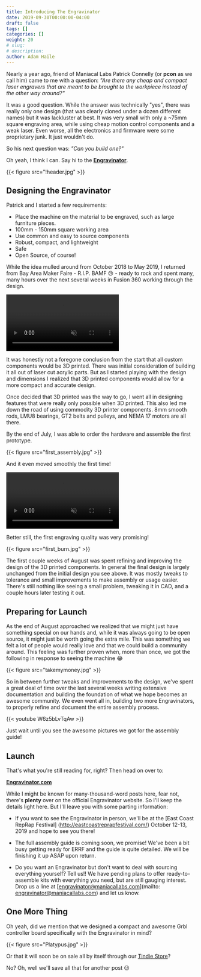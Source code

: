 ```yaml
---
title: Introducing The Engravinator
date: 2019-09-30T00:00:00-04:00
draft: false
tags: []
categories: []
weight: 20
# slug:
# description:
author: Adam Haile
---
```


Nearly a year ago, friend of Maniacal Labs Patrick Connelly (or **pcon** as we call him) came to me with a question: *"Are there any cheap and compact laser engravers that are meant to be brought to the workpiece instead of the other way around?"*

It was a good question. While the answer was technically "yes", there was really only one design (that was clearly cloned under a dozen different names) but it was lackluster at best. It was very small with only a ~75mm square engraving area, while using cheap motion control components and a weak laser. Even worse, all the electronics and firmware were some proprietary junk. It just wouldn't do.

So his next question was: *"Can you build one?"*

Oh yeah, I think I can. Say hi to the **[Engravinator](https://engravinator.com)**.

{{< figure src="!header.jpg" >}}

## Designing the Engravinator

Patrick and I started a few requirements:

- Place the machine on the material to be engraved, such as large furniture pieces.
- 100mm - 150mm square working area
- Use common and easy to source components
- Robust, compact, and lightweight
- Safe
- Open Source, of course!

While the idea mulled around from October 2018 to May 2019, I returned from Bay Area Maker Faire - R.I.P. BAMF 😢 - ready to rock and spent many, many hours over the next several weeks in Fusion 360 working through the design.

<video preload="auto" muted loop autoplay src="DesignTimeline.mp4"></video>

It was honestly not a foregone conclusion from the start that all custom components would be 3D printed. There was initial consideration of building it all out of laser cut acrylic parts. But as I started playing with the design and dimensions I realized that 3D printed components would allow for a more compact and accurate design.

Once decided that 3D printed was the way to go, I went all in designing features that were really only possible when 3D printed. This also led me down the road of using commodity 3D printer components. 8mm smooth rods, LMU8 bearings, GT2 belts and pulleys, and NEMA 17 motors are all there.

By the end of July, I was able to order the hardware and assemble the first prototype.

{{< figure src="first_assembly.jpg" >}}

And it even moved smoothly the first time!

<video preload="auto" muted loop autoplay src="first_move.mp4"></video>

Better still, the first engraving quality was very promising!

{{< figure src="first_burn.jpg" >}}

The first couple weeks of August was spent refining and improving the design of the 3D printed components. In general the final design is largely unchanged from the initial design you see above. It was mostly tweaks to tolerance and small improvements to make assembly or usage easier. There's still nothing like seeing a small problem, tweaking it in CAD, and a couple hours later testing it out.

## Preparing for Launch

As the end of August approached we realized that we might just have something special on our hands and, while it was always going to be open source, it might just be worth going the extra mile. This was something we felt a lot of people would really love and that we could build a community around. This feeling was further proven when, more than once, we got the following in response to seeing the machine 😂

{{< figure src="takemymoney.jpg" >}}

So in between further tweaks and improvements to the design, we've spent a great deal of time over the last several weeks writing extensive documentation and building the foundation of what we hope becomes an awesome community. We even went all in, building two more Engravinators, to properly refine and document the entire assembly process.

{{< youtube W6z5bLvTqAw >}}

Just wait until you see the awesome pictures we got for the assembly guide!


## Launch

That's what you're still reading for, right? Then head on over to:

**[Engravinator.com](https://engravinator.com)**

While I might be known for many-thousand-word posts here, fear not, there's **plenty** over on the official Engravinator website. So I'll keep the details light here. But I'll leave you with some parting information:

- If you want to see the Engravinator in person, we'll be at the [East Coast RepRap Festival]
(http://eastcoastreprapfestival.com/) October 12-13, 2019 and hope to see you there!

- The full assembly guide is coming soon, we promise! We've been a bit busy getting ready for ERRF and the guide is quite detailed. We will be finishing it up ASAP upon return.

- Do you want an Engravinator but don't want to deal with sourcing everything yourself? Tell us!! We have pending plans to offer ready-to-assemble kits with everything you need, but are still gauging interest. Drop us a line at [engravinator@maniacallabs.com](mailto:	engravinator@maniacallabs.com) and let us know.

## One More Thing

Oh yeah, did we mention that we designed a compact and awesome Grbl controller board specifically with the Engravinator in mind?

{{< figure src="Platypus.jpg" >}}

Or that it will soon be on sale all by itself through our [Tindie Store](https://www.tindie.com/stores/ManiacalLabs/)?

No? Oh, well we'll save all that for another post 😉